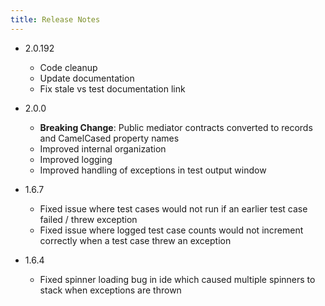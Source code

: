 ```yaml
---
title: Release Notes
---
```


- 2.0.192
  - Code cleanup
  - Update documentation
  - Fix stale vs test documentation link

- 2.0.0

  - **Breaking Change**: Public mediator contracts converted to records and CamelCased property names
  - Improved internal organization
  - Improved logging
  - Improved handling of exceptions in test output window

- 1.6.7

  - Fixed issue where test cases would not run if an earlier test case failed / threw exception
  - Fixed issue where logged test case counts would not increment correctly when a test case threw an exception

- 1.6.4
  - Fixed spinner loading bug in ide which caused multiple spinners to stack when exceptions are thrown
